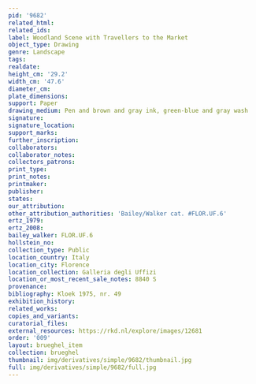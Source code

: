 ```yaml
---
pid: '9682'
related_html: 
related_ids: 
label: Woodland Scene with Travellers to the Market
object_type: Drawing
genre: Landscape
tags: 
realdate: 
height_cm: '29.2'
width_cm: '47.6'
diameter_cm: 
plate_dimensions: 
support: Paper
drawing_medium: Pen and brown and gray ink, green-blue and gray wash
signature: 
signature_location: 
support_marks: 
further_inscription: 
collaborators: 
collaborator_notes: 
collectors_patrons: 
print_type: 
print_notes: 
printmaker: 
publisher: 
states: 
our_attribution: 
other_attribution_authorities: 'Bailey/Walker cat. #FLOR.UF.6'
ertz_1979: 
ertz_2008: 
bailey_walker: FLOR.UF.6
hollstein_no: 
collection_type: Public
location_country: Italy
location_city: Florence
location_collection: Galleria degli Uffizi
location_or_most_recent_sale_notes: 8840 S
provenance: 
bibliography: Kloek 1975, nr. 49
exhibition_history: 
related_works: 
copies_and_variants: 
curatorial_files: 
external_resources: https://rkd.nl/explore/images/12681
order: '009'
layout: brueghel_item
collection: brueghel
thumbnail: img/derivatives/simple/9682/thumbnail.jpg
full: img/derivatives/simple/9682/full.jpg
---
```


